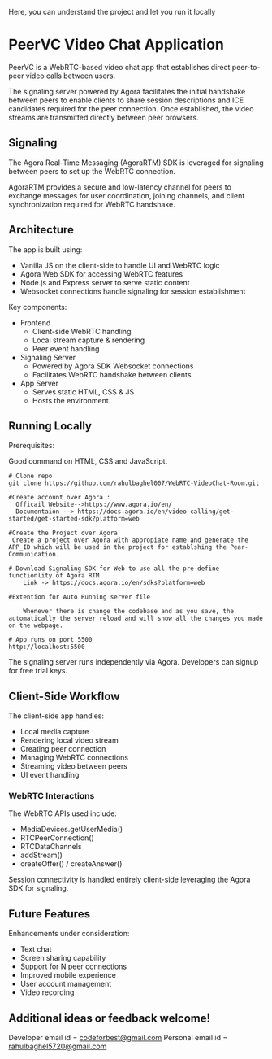 Here, you can understand the project and let you run it locally
# PeerVC Video Chat Application

PeerVC is a WebRTC-based video chat app that establishes direct peer-to-peer video calls between users.

The signaling server powered by Agora facilitates the initial handshake between peers to enable clients to share session descriptions and ICE candidates required for the peer connection. Once established, the video streams are transmitted directly between peer browsers.

## Signaling

The Agora Real-Time Messaging (AgoraRTM) SDK is leveraged for signaling between peers to set up the WebRTC connection.

AgoraRTM provides a secure and low-latency channel for peers to exchange messages for user coordination, joining channels, and client synchronization required for WebRTC handshake.

## Architecture 

The app is built using:

- Vanilla JS on the client-side to handle UI and WebRTC logic
- Agora Web SDK for accessing WebRTC features   
- Node.js and Express server to serve static content
- Websocket connections handle signaling for session establishment

Key components:

- Frontend
  - Client-side WebRTC handling
  - Local stream capture & rendering 
  - Peer event handling
- Signaling Server
  - Powered by Agora SDK Websocket connections
  - Facilitates WebRTC handshake between clients
- App Server
  - Serves static HTML, CSS & JS
  - Hosts the environment

## Running Locally  

Prerequisites:  

Good command on HTML, CSS and JavaScript.

```
# Clone repo
git clone https://github.com/rahulbaghel007/WebRTC-VideoChat-Room.git

#Create account over Agora : 
  Officail Website-->https://www.agora.io/en/
  Documentaion --> https://docs.agora.io/en/video-calling/get-started/get-started-sdk?platform=web

#Create the Project over Agora
 Create a project over Agora with appropiate name and generate the APP_ID which will be used in the project for establshing the Pear-Communication.

# Download Signaling SDK for Web to use all the pre-define functionlity of Agora RTM
    Link -> https://docs.agora.io/en/sdks?platform=web

#Extention for Auto Running server file 
    
    Whenever there is change the codebase and as you save, the automatically the server reload and will show all the changes you made on the webpage.

# App runs on port 5500
http://localhost:5500  
```

The signaling server runs independently via Agora. Developers can signup for free trial keys.  

## Client-Side Workflow   

The client-side app handles:   

- Local media capture
- Rendering local video stream  
- Creating peer connection
- Managing WebRTC connections
- Streaming video between peers 
- UI event handling  

### WebRTC Interactions

The WebRTC APIs used include:  

- MediaDevices.getUserMedia() 
- RTCPeerConnection()    
- RTCDataChannels  
- addStream()  
- createOffer() / createAnswer()  

Session connectivity is handled entirely client-side leveraging the Agora SDK for signaling.  

## Future Features   

Enhancements under consideration:

- Text chat
- Screen sharing capability  
- Support for N peer connections  
- Improved mobile experience
- User account management
- Video recording  

## Additional ideas or feedback welcome! 
Developer email id = codeforbest@gmail.com
Personal email id = rahulbaghel5720@gmail.com